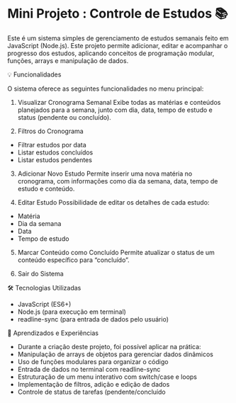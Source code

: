 # Mini Projeto : Controle de Estudos 📚

Este é um sistema simples de gerenciamento de estudos semanais feito em JavaScript (Node.js). Este projeto permite adicionar, editar e acompanhar o progresso dos estudos, aplicando conceitos de programação modular, funções, arrays e manipulação de dados.

💡 Funcionalidades

O sistema oferece as seguintes funcionalidades no menu principal:

1. Visualizar Cronograma Semanal
Exibe todas as matérias e conteúdos planejados para a semana, junto com dia, data, tempo de estudo e status (pendente ou concluído).

2. Filtros do Cronograma
   
 - Filtrar estudos por data
 - Listar estudos concluídos
 - Listar estudos pendentes

3. Adicionar Novo Estudo
Permite inserir uma nova matéria no cronograma, com informações como dia da semana, data, tempo de estudo e conteúdo.

4. Editar Estudo
Possibilidade de editar os detalhes de cada estudo:

  - Matéria
  - Dia da semana
  - Data
  - Tempo de estudo

5. Marcar Conteúdo como Concluído
Permite atualizar o status de um conteúdo específico para “concluído”.

6. Sair do Sistema

🛠 Tecnologias Utilizadas

- JavaScript (ES6+)
- Node.js (para execução em terminal)
- readline-sync (para entrada de dados pelo usuário)

📝 Aprendizados e Experiências

- Durante a criação deste projeto, foi possível aplicar na prática:
- Manipulação de arrays de objetos para gerenciar dados dinâmicos
- Uso de funções modulares para organizar o código
- Entrada de dados no terminal com readline-sync
- Estruturação de um menu interativo com switch/case e loops
- Implementação de filtros, adição e edição de dados
- Controle de status de tarefas (pendente/concluído
